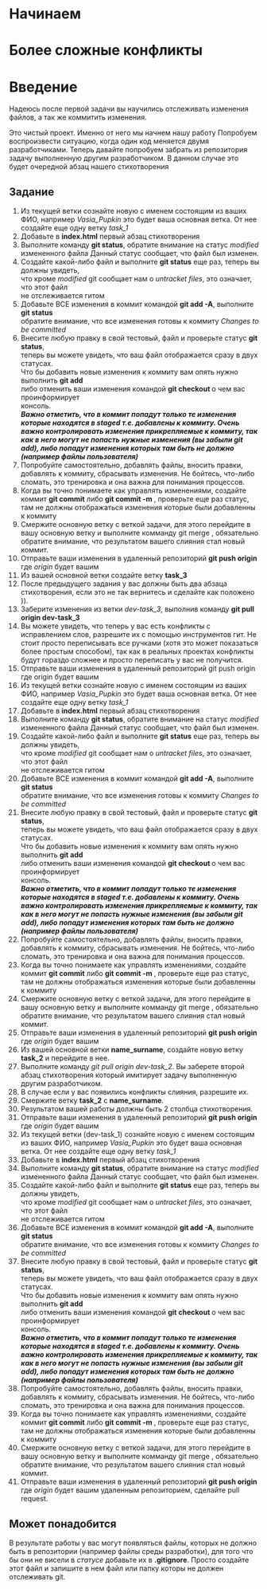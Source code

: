 # Начинаем
# Более сложные конфликты
# Введение
Надеюсь после первой задачи вы научились отслеживать изменения файлов, а так же коммитить изменения.

Это чистый проект. Именно от него мы начнем нашу работу
Попробуем воспроизвести ситуацию, когда один код меняется двумя разработчиками.
Теперь давайте попробуем забрать из репозитория задачу выполненную другим разработчиком. В данном 
случае это будет очередной абзац нашего стихотворения

## Задание 

1. Из текущей ветки сознайте новую с именем состоящим из ваших ФИО, например *Vasia_Pupkin* это
   будет ваша основная ветка. От нее создайте еще одну ветку *task_1*
2. Добавьте в **index.html** первый абзац стихотворения
3. Выполните команду **git status**, обратите внимание на статус *modified* измененного файла
   Данный статус сообщает, что файл был изменен.
4. Создайте какой-либо файл и выполните **git status** еще раз, теперь вы должны увидеть,  
   что кроме *modified* git сообщает нам о *untracket files*, это означает, что этот файл   
   не отслеживается гитом
5. Добавьте ВСЕ изменения в коммит командой **git add -A**, выполните **git status**  
   обратите внимание, что все изменения готовы к коммиту *Changes to be committed*  
6. Внесите любую правку в свой тестовый, файл и проверьте статус **git status**,  
   теперь вы можете увидеть, что ваш файл отображается сразу в двух статусах.  
   Что бы добавить новые изменения к коммиту вам опять нужно выполнить **git add**  
   либо отменить ваши изменения командой **git checkout <nameFiles>** о чем вас проинформирует  
   консоль.  
   ***Важно отметить, что в коммит попадут только те изменения которые находятся в *staged* т.е.
   добавлены к коммиту. Очень важно контролировать изменения прикрепляемые к коммиту, так как 
   в него могут не попасть нужные изменения (вы забыли **git add**), либо попадут изменения 
   которых там быть не должно (например файлы пользователя)***
7. Попробуйте самостоятельно, добавлять файлы, вносить правки, добавлять к коммиту, сбрасывать изменения.
   Не бойтесь, что-либо сломать, это тренировка и она важна для понимания процессов.
8. Когда вы точно понимаете как управлять изменениями, создайте коммит **git commit** либо 
   **git commit -m <nameCommit>**, проверьте еще раз статус, там не должны отображаться изменения
   которые были добавленны к коммиту
9. Смержите основную ветку с веткой задачи, для этого перейдите в вашу основную ветку и выполните
   комманду git merge <name branch>, обязательно обратите внимание, что результатом вашего слияния
   стал новый коммит.
10. Отправьте ваши изменения в удаленный репозиторий **git push origin** где *origin* будет вашим
1. Из вашей основной ветки создайте ветку **task_3**
2. После предыдущего задания у вас должны быть два абзаца стихотворения, если это не так
   вернитесь и сделайте как положено )).
3. Заберите изменения из ветки *dev-task_3*, выполнив команду **git pull origin dev-task_3**
4. Вы можете увидеть, что теперь у вас есть конфликты с исправлением слов, разрешите их с
   помощью инструментов гит. Не стоит просто переписывать все ручками (хотя это может 
   показаться более простым способом), так как в реальных проектах конфликты будут гораздо 
   сложнее и просто переписать у вас не получится.
5. Отправьте ваши изменения в удаленный репозиторий git push origin где origin будет вашим 
1. Из текущей ветки сознайте новую с именем состоящим из ваших ФИО, например *Vasia_Pupkin* это
   будет ваша основная ветка. От нее создайте еще одну ветку *task_1*
2. Добавьте в **index.html** первый абзац стихотворения
3. Выполните команду **git status**, обратите внимание на статус *modified* измененного файла
   Данный статус сообщает, что файл был изменен.
4. Создайте какой-либо файл и выполните **git status** еще раз, теперь вы должны увидеть,  
   что кроме *modified* git сообщает нам о *untracket files*, это означает, что этот файл   
   не отслеживается гитом
5. Добавьте ВСЕ изменения в коммит командой **git add -A**, выполните **git status**  
   обратите внимание, что все изменения готовы к коммиту *Changes to be committed*  
6. Внесите любую правку в свой тестовый, файл и проверьте статус **git status**,  
   теперь вы можете увидеть, что ваш файл отображается сразу в двух статусах.  
   Что бы добавить новые изменения к коммиту вам опять нужно выполнить **git add**  
   либо отменить ваши изменения командой **git checkout <nameFiles>** о чем вас проинформирует  
   консоль.  
   ***Важно отметить, что в коммит попадут только те изменения которые находятся в *staged* т.е.
   добавлены к коммиту. Очень важно контролировать изменения прикрепляемые к коммиту, так как 
   в него могут не попасть нужные изменения (вы забыли **git add**), либо попадут изменения 
   которых там быть не должно (например файлы пользователя)***
7. Попробуйте самостоятельно, добавлять файлы, вносить правки, добавлять к коммиту, сбрасывать изменения.
   Не бойтесь, что-либо сломать, это тренировка и она важна для понимания процессов.
8. Когда вы точно понимаете как управлять изменениями, создайте коммит **git commit** либо 
   **git commit -m <nameCommit>**, проверьте еще раз статус, там не должны отображаться изменения
   которые были добавленны к коммиту
9. Смержите основную ветку с веткой задачи, для этого перейдите в вашу основную ветку и выполните
   комманду git merge <name branch>, обязательно обратите внимание, что результатом вашего слияния
   стал новый коммит.
10. Отправьте ваши изменения в удаленный репозиторий **git push origin** где *origin* будет вашим
1. Из вашей основной ветки **name_surname**, создайте новую ветку **task_2** и перейдите в нее.
2. Выполните команду *git pull origin dev-task_2*. Вы заберете второй абзац стихотворения который
   имитирует задачу выполненную другим разработчиком.
3. В случае если у вас появились конфликты слияния, разрешите их.
4. Смержите ветку **task_2** с **name_surname**.
5. Результатом вашей работы должны быть 2 столбца стихотворения.
6. Отправьте ваши изменения в удаленный репозиторий **git push origin** где *origin* будет вашим
1. Из текущей ветки (dev-task_1) сознайте новую с именем состоящим из ваших ФИО, например *Vasia_Pupkin* это
   будет ваша основная ветка. От нее создайте еще одну ветку *task_1*
2. Добавьте в **index.html** первый абзац стихотворения
3. Выполните команду **git status**, обратите внимание на статус *modified* измененного файла
   Данный статус сообщает, что файл был изменен.
4. Создайте какой-либо файл и выполните **git status** еще раз, теперь вы должны увидеть,  
   что кроме *modified* git сообщает нам о *untracket files*, это означает, что этот файл   
   не отслеживается гитом
5. Добавьте ВСЕ изменения в коммит командой **git add -A**, выполните **git status**  
   обратите внимание, что все изменения готовы к коммиту *Changes to be committed*  
6. Внесите любую правку в свой тестовый, файл и проверьте статус **git status**,  
   теперь вы можете увидеть, что ваш файл отображается сразу в двух статусах.  
   Что бы добавить новые изменения к коммиту вам опять нужно выполнить **git add**  
   либо отменить ваши изменения командой **git checkout <nameFiles>** о чем вас проинформирует  
   консоль.  
   ***Важно отметить, что в коммит попадут только те изменения которые находятся в *staged* т.е.
   добавлены к коммиту. Очень важно контролировать изменения прикрепляемые к коммиту, так как 
   в него могут не попасть нужные изменения (вы забыли **git add**), либо попадут изменения 
   которых там быть не должно (например файлы пользователя)***
7. Попробуйте самостоятельно, добавлять файлы, вносить правки, добавлять к коммиту, сбрасывать изменения.
   Не бойтесь, что-либо сломать, это тренировка и она важна для понимания процессов.
8. Когда вы точно понимаете как управлять изменениями, создайте коммит **git commit** либо 
   **git commit -m <nameCommit>**, проверьте еще раз статус, там не должны отображаться изменения
   которые были добавленны к коммиту
9. Смержите основную ветку с веткой задачи, для этого перейдите в вашу основную ветку и выполните
   комманду git merge <name branch>, обязательно обратите внимание, что результатом вашего слияния
   стал новый коммит.
10. Отправьте ваши изменения в удаленный репозиторий **git push origin** где *origin* будет вашим
   удаленным репозиторием, сделайте pull request.


## Может понадобится
В результате работы у вас могут появляться файлы, которых не должно быть в репозитории
(например файлы среды разработки), для того что бы они не висели в *статусе* добавьте 
их в **.gitignore**. Просто создайте этот файл и запишите в нем файл или папку которы не должен
отслеживать git.
